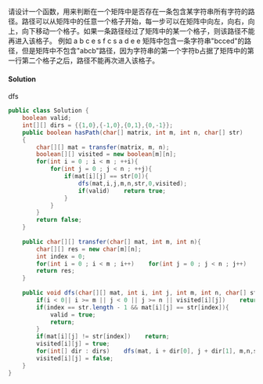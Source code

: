 请设计一个函数，用来判断在一个矩阵中是否存在一条包含某字符串所有字符的路径。路径可以从矩阵中的任意一个格子开始，每一步可以在矩阵中向左，向右，向上，向下移动一个格子。如果一条路径经过了矩阵中的某一个格子，则该路径不能再进入该格子。 例如 a b c e s f c s a d e e 矩阵中包含一条字符串"bcced"的路径，但是矩阵中不包含"abcb"路径，因为字符串的第一个字符b占据了矩阵中的第一行第二个格子之后，路径不能再次进入该格子。

#### Solution

dfs

```java
public class Solution {
    boolean valid;
    int[][] dirs = {{1,0},{-1,0},{0,1},{0,-1}};
    public boolean hasPath(char[] matrix, int m, int n, char[] str)
    {
        char[][] mat = transfer(matrix, m, n);
        boolean[][] visited = new boolean[m][n];
        for(int i = 0 ; i < m ; ++i){
            for(int j = 0 ; j < n ; ++j){
                if(mat[i][j] == str[0]){
                    dfs(mat,i,j,m,n,str,0,visited);
                    if(valid)    return true;
                }
            }
        }
        return false;
    }
    
    public char[][] transfer(char[] mat, int m, int n){
        char[][] res = new char[m][n];
        int index = 0;
        for(int i = 0 ; i < m ; i++)    for(int j = 0 ; j < n ; j++)    res[i][j] = mat[index++];
        return res;
    }
    
    public void dfs(char[][] mat, int i, int j, int m, int n, char[] str, int index, boolean[][] visited){
        if(i < 0|| i >= m || j < 0 || j >= n || visited[i][j])    return;
        if(index == str.length - 1 && mat[i][j] == str[index]){
            valid = true;
            return;
        }
        if(mat[i][j] != str[index])    return;
        visited[i][j] = true;
        for(int[] dir : dirs)    dfs(mat, i + dir[0], j + dir[1], m,n,str, index + 1, visited);
        visited[i][j] = false;
    }
}
```

